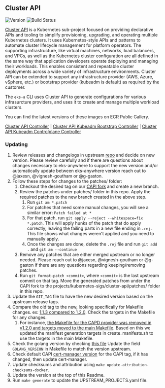 ## **Cluster API**
![Version](https://img.shields.io/badge/version-v1.3.4-blue)
![Build Status](https://codebuild.us-west-2.amazonaws.com/badges?uuid=eyJlbmNyeXB0ZWREYXRhIjoiQVZ3TDBZZVVXZUZiVmtqLzVoOVcrV2FaMmxRRzJXRmJCRlZtQkNodXdWZ0FrNm0zQ3l5UzNqTkdsQXgwdzc0bTBZc1RIcjBhMUVFbEhIK3d2VDVPek1rPSIsIml2UGFyYW1ldGVyU3BlYyI6IkVuOGJxNXBPZEtDek81Q3giLCJtYXRlcmlhbFNldFNlcmlhbCI6MX0%3D&branch=main)

[Cluster API](https://github.com/kubernetes-sigs/cluster-api) is a Kubernetes sub-project focused on providing declarative APIs and tooling to simplify provisioning, upgrading, and operating multiple Kubernetes clusters. It uses Kubernetes-style APIs and patterns to automate cluster lifecycle management for platform operators. The supporting infrastructure, like virtual machines, networks, load balancers, and VPCs, as well as the Kubernetes cluster configuration are all defined in the same way that application developers operate deploying and managing their workloads. This enables consistent and repeatable cluster deployments across a wide variety of infrastructure environments. Cluster API can be extended to support any infrastructure provider (AWS, Azure, vSphere, etc.) or bootstrap provider (kubeadm is default) as required by the customer.

The `eks-a` CLI uses Cluster API to generate configurations for various infrasurcture providers, and uses it to create and manage multiple workload clusters.

You can find the latest versions of these images on ECR Public Gallery.

[Cluster API Controller](https://gallery.ecr.aws/eks-anywhere/kubernetes-sigs/cluster-api/cluster-api-controller) | 
[Cluster API Kubeadm Bootstrap Controller](https://gallery.ecr.aws/eks-anywhere/kubernetes-sigs/cluster-api/kubeadm-bootstrap-controller) | 
[Cluster API Kubeadm Controlplane Controller](https://gallery.ecr.aws/eks-anywhere/kubernetes-sigs/cluster-api/kubeadm-control-plane-controller)

### Updating

1. Review releases and changelogs in upstream [repo](https://github.com/kubernetes-sigs/cluster-api) and decide on new version.
   Please review carefully and if there are questions about changes necessary to eks-anywhere to support the new version
   and/or automatically update between eks-anywhere version reach out to @jaxesn, @vignesh-goutham or @g-gaston.
1. Follow these steps for changes to the patches/ folder:
   1. Checkout the desired tag on our [CAPI fork](https://github.com/abhay-krishna/cluster-api) and create a new branch.
   1. Review the patches under patches/ folder in this repo. Apply the required patches to the new branch created in the above step.
      1. Run `git am *.patch`
      1. For patches that need some manual changes, you will see a similar error: `Patch failed at *`
      1. For that patch, run `git apply --reject --whitespace=fix *.patch`. This will apply hunks of the patch that do apply correctly, leaving
      the failing parts in a new file ending in `.rej`. This file shows what changes weren't applied and you need to manually apply.
      1. Once the changes are done, delete the `.rej` file and run `git add .` and `git am --continue`
   1. Remove any patches that are either merged upstream or no longer needed. Please reach out to @jaxesn, @vignesh-goutham or @g-gaston if there are any questions regarding keeping/removing patches.
   1. Run `git format-patch <commit>`, where `<commit>` is the last upstream commit on that tag. Move the generated patches from under the CAPI fork to the projects/kubernetes-sigs/cluster-api/patches/ folder in this repo.
1. Update the `GIT_TAG` file to have the new desired version based on the upstream release tags.
1. Compare the old tag to the new, looking specifically for Makefile changes.
   ex: [1.1.3 compared to 1.2.0](https://github.com/kubernetes-sigs/cluster-api/compare/v1.1.3...v1.2.0). Check the targets in the Makefile
   for any changes.
   1. For instance, [the Makefile for the CAPD provider was removed in v1.2.0 and targets moved to the main Makefile](https://github.com/kubernetes-sigs/cluster-api/commit/88dc60e28be303d6c371a49d463f700076469c52).
   Based on this we updated the manifest generation targets in create_manifests.sh to use the targets in the main Makefile.
1. Check the golang version by checking [this file](https://github.com/kubernetes-sigs/cluster-api/blob/main/.github/workflows/release.yml#L26) Update the field `GOLANG_VERSION` in
   Makefile to match the version upstream.
1. Check default CAPI [cert-manager version]((https://github.com/kubernetes-sigs/cluster-api/blob/main/cmd/clusterctl/client/config/cert_manager_client.go#L30)) for the CAPI tag, if it has changed, then update cert-manager.
1. Update checksums and attribution using `make update-attribution-checksums-docker`.
1. Update the version at the top of this Readme.
1. Run `make generate` to update the UPSTREAM_PROJECTS.yaml file.
